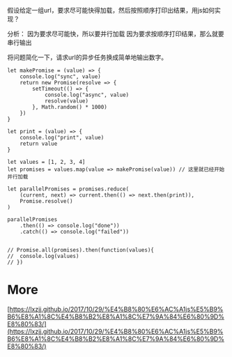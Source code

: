 假设给定一组url，要求尽可能快得加载，然后按照顺序打印出结果，用js如何实现？

分析：
因为要求尽可能快，所以要并行加载
因为要求按顺序打印结果，那么就要串行输出

将问题简化一下，请求url的异步任务换成简单地输出数字。

```
let makePromise = (value) => {
    console.log("sync", value)
    return new Promise(resolve => {
        setTimeout(() => {
            console.log("async", value)
            resolve(value)
        }, Math.random() * 1000)
    })
}

let print = (value) => {
    console.log("print", value)
    return value
}

let values = [1, 2, 3, 4]
let promises = values.map(value => makePromise(value)) // 这里就已经开始并行加载

let parallelPromises = promises.reduce(
    (current, next) => current.then(() => next.then(print)),
    Promise.resolve()
)

parallelPromises
    .then(() => console.log("done"))
    .catch(() => console.log("failed"))


// Promise.all(promises).then(function(values){
// 	console.log(values)
// })
```

# More
[https://lxzjj.github.io/2017/10/29/%E4%B8%80%E6%AC%A1js%E5%B9%B6%E8%A1%8C%E4%B8%B2%E8%A1%8C%E7%9A%84%E6%80%9D%E8%80%83/](https://lxzjj.github.io/2017/10/29/%E4%B8%80%E6%AC%A1js%E5%B9%B6%E8%A1%8C%E4%B8%B2%E8%A1%8C%E7%9A%84%E6%80%9D%E8%80%83/)